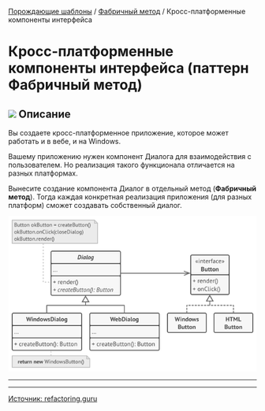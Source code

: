 [Порождающие шаблоны](../../#readme) / [Фабричный метод](../#readme) / Кросс-платформенные компоненты интерфейса

# Кросс-платформенные компоненты интерфейса (паттерн Фабричный метод)

## ![](../../ui/info.svg) Описание

Вы создаете кросс-платформенное приложение, которое может работать и в вебе, и на Windows.

Вашему приложению нужен компонент Диалога для взаимодействия с пользователем. Но реализация такого функционала отличается на разных платформах.

Вынесите создание компонента Диалог в отдельный метод (**Фабричный метод**). Тогда каждая конкретная реализация приложения (для разных платформ) сможет создавать собственный диалог.

![](./scheme.png)

***
***

[Источник: refactoring.guru](https://refactoring.guru/ru/design-patterns/factory-method)
